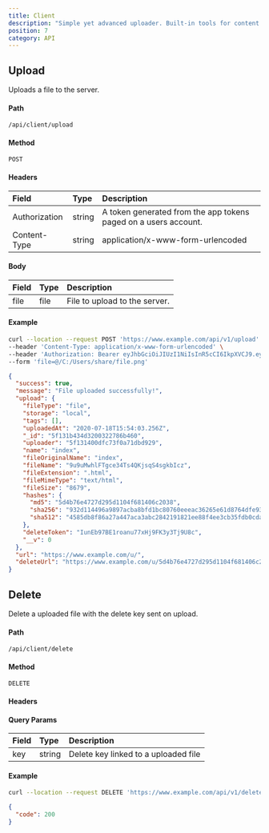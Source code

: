 ```yaml
---
title: Client
description: "Simple yet advanced uploader. Built-in tools for content moderation tools for admins, and with integration in mind."
position: 7
category: API
---
```


## Upload

Uploads a file to the server.

#### Path

`/api/client/upload`

#### Method

`POST`

#### Headers

| Field         | Type   | Description                                                     |
| :------------ | :----- | :-------------------------------------------------------------- |
| Authorization | string | A token generated from the app tokens paged on a users account. |
| Content-Type  | string | application/x-www-form-urlencoded                               |

#### Body

| Field | Type | Description                   |
| :---- | :--- | :---------------------------- |
| file  | file | File to upload to the server. |

#### Example

<code-group>
  <code-block label="Request" active>

```sh
curl --location --request POST 'https://www.example.com/api/v1/upload' \
--header 'Content-Type: application/x-www-form-urlencoded' \
--header 'Authorization: Bearer eyJhbGciOiJIUzI1NiIsInR5cCI6IkpXVCJ9.eyJpYXQiOjE1ODE3ODgyNTUsImV4cCI6NDczNTM4ODI1NSwiaXNzIjoiU2hhcmUiLCJzdWIiOiI1ZTQwYjZiMmQyMjZlNTQxMmEyN2ZjYWYifQ.mvOQCoLIKhK-D2X4gedBnNGHJa5G8F9WjY4VTAEr4CI' \
--form 'file=@/C:/Users/share/file.png'
```

</code-block>
<code-block label="Response">

```json
{
  "success": true,
  "message": "File uploaded successfully!",
  "upload": {
    "fileType": "file",
    "storage": "local",
    "tags": [],
    "uploadedAt": "2020-07-18T15:54:03.256Z",
    "_id": "5f131b434d3200322786b460",
    "uploader": "5f131400dfc73f0a71dbd929",
    "name": "index",
    "fileOriginalName": "index",
    "fileName": "9u9uMwhlFTgce34Ts4QKjsqS4sgkbIcz",
    "fileExtension": ".html",
    "fileMimeType": "text/html",
    "fileSize": "8679",
    "hashes": {
      "md5": "5d4b76e4727d295d1104f681406c2038",
      "sha256": "932d114496a9897acba8bfd1bc80760eeeac36265e61d8764dfe934ce5077d53",
      "sha512": "4585db8f86a27a447aca3abc2842191821ee88f4ee3cb35fdb0cdac4fc035f0097aca150704fa1d6f703f216fe0277708dce2585dddab9e47f6d9c04c75d159e"
    },
    "deleteToken": "IunEb97BE1roanu77xHj9FK3y3Tj9U8c",
    "__v": 0
  },
  "url": "https://www.example.com/u/",
  "deleteUrl": "https://www.example.com/u/5d4b76e4727d295d1104f681406c2038?token=IunEb97BE1roanu77xHj9FK3y3Tj9U8c&delete=true"
}
```

</code-block>
</code-group>

## Delete

Delete a uploaded file with the delete key sent on upload.

#### Path

`/api/client/delete`

#### Method

`DELETE`

#### Headers

#### Query Params

| Field | Type   | Description                          |
| :---- | :----- | :----------------------------------- |
| key   | string | Delete key linked to a uploaded file |

#### Example

<code-group>
  <code-block label="Request" active>

```sh
curl --location --request DELETE 'https://www.example.com/api/v1/delete?key='
```

</code-block>
<code-block label="Response">

```json
{
  "code": 200
}
```

</code-block>
</code-group>
